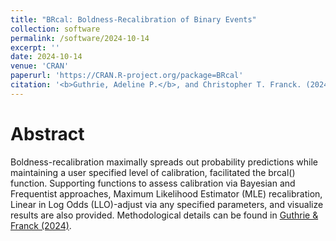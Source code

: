 ```yaml
---
title: "BRcal: Boldness-Recalibration of Binary Events"
collection: software
permalink: /software/2024-10-14
excerpt: ''
date: 2024-10-14
venue: 'CRAN'
paperurl: 'https://CRAN.R-project.org/package=BRcal'
citation: '<b>Guthrie, Adeline P.</b>, and Christopher T. Franck. (2024). &quot;BRcal: Boldness-Recalibration of Binary Events.&quot; <i>R pacakge version 1.0.1</i>.'
---
```


Abstract
======
Boldness-recalibration maximally spreads out probability predictions while maintaining a user specified level of calibration, facilitated the brcal() function. Supporting functions to assess calibration via Bayesian and Frequentist approaches, Maximum Likelihood Estimator (MLE) recalibration, Linear in Log Odds (LLO)-adjust via any specified parameters, and visualize results are also provided. Methodological details can be found in [Guthrie & Franck (2024)](https://www.tandfonline.com/doi/full/10.1080/00031305.2024.2339266). 


